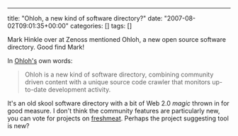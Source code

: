 ---
title: "Ohloh, a new kind of software directory?"
date: "2007-08-02T09:01:35+00:00"
categories: []
tags: []

Mark Hinkle over at Zenoss mentioned Ohloh, a new open source software directory. Good find Mark!

In <a href="http://www.ohloh.net/">Ohloh's</a> own words:
<blockquote>Ohloh is a new kind of software directory, combining community driven content with a unique source code crawler that monitors up-to-date development activity.</blockquote>
It's an old skool software directory with a bit of Web 2.0 <em>magic</em> thrown in for good measure. I don't think the community features are particularly new, you can vote for projects on <a href="http://freshmeat.net/">freshmeat</a>. Perhaps the project suggesting tool is new?
